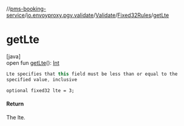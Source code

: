 //[pms-booking-service](../../../../index.md)/[io.envoyproxy.pgv.validate](../../index.md)/[Validate](../index.md)/[Fixed32Rules](index.md)/[getLte](get-lte.md)

# getLte

[java]\
open fun [getLte](get-lte.md)(): [Int](https://kotlinlang.org/api/core/kotlin-stdlib/kotlin/-int/index.html)

```kotlin
Lte specifies that this field must be less than or equal to the
specified value, inclusive

```
`optional fixed32 lte = 3;`

#### Return

The lte.